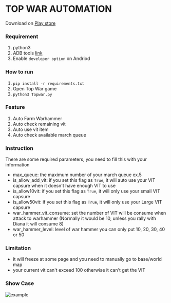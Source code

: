 # TOP WAR AUTOMATION

Download on [Play store](https://play.google.com/store/apps/details?id=com.topwar.gp)

### Requirement
1. python3
2. ADB tools [link](https://developer.android.com/studio/command-line/adb)
3. Enable `developer option` on Andriod

### How to run
1. ` pip install -r requirements.txt `
2. Open Top War game
3. `python3 Topwar.py`


### Feature
1. Auto Farm Warhammer
1. Auto check remaining vit
1. Auto use vit item
1. Auto check available march queue

### Instruction
There are some required parameters, you need to fill this with your information
- max_queue: the maximum number of your march queue ex.5
- is_allow_add_vit: if you set this flag as `True`, it will auto use your VIT capsure when it doesn't have enough VIT to use
- is_allow10vit: if you set this flag as `True`, it will only use your small VIT capsure
- is_allow50vit: if you set this flag as `True`, it will only use your Large VIT capsure
- war_hammer_vit_consume: set the number of VIT will be consume when attack to warhammer (Normally it would be 10, unless you rally with Diana it will consume 8)
- war_hammer_level: level of war hammer you can only put 10, 20, 30, 40 or 50

### Limitation
- it will freeze at some page and you need to manually go to base/world map
- your current vit can't exceed 100 otherwise it can't get the VIT

### Show Case
![example](./images/Example.gif)